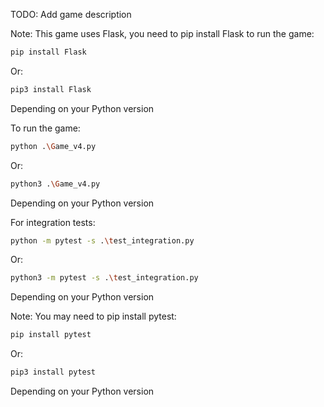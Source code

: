 
TODO: Add game description


Note: 
This game uses Flask, you need to pip install Flask to run the game:
```bash
pip install Flask
```
Or:
```bash
pip3 install Flask
```
Depending on your Python version


To run the game:
```bash
python .\Game_v4.py
```
Or:
```bash
python3 .\Game_v4.py
```
Depending on your Python version


For integration tests:
```bash
python -m pytest -s .\test_integration.py
```
Or:
```bash
python3 -m pytest -s .\test_integration.py
```
Depending on your Python version

Note:
You may need to pip install pytest:
```bash
pip install pytest
```
Or:
```bash
pip3 install pytest
```
Depending on your Python version
